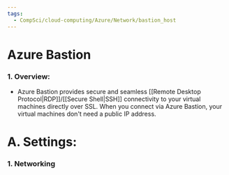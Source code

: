 ```yaml
---
tags:
  - CompSci/cloud-computing/Azure/Network/bastion_host
---
```

# Azure Bastion
### 1. Overview:
- Azure Bastion provides secure and seamless [[Remote Desktop Protocol|RDP]]/[[Secure Shell|SSH]] connectivity to your virtual machines directly over SSL. When you connect via Azure Bastion, your virtual machines don't need a public IP address.

# A. Settings:
### 1. Networking
# 